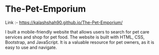 # The-Pet-Emporium 
Link :- https://kalashshah90.github.io/The-Pet-Emporium/

I built a mobile-friendly website that allows users to search for pet care services and shop for pet food. The website is built with HTML, CSS, Bootstrap, and JavaScript. It is a valuable resource for pet owners, as it is easy to use and navigate.
